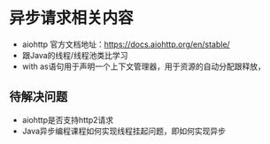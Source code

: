 
# 异步请求相关内容
- aiohttp 官方文档地址：https://docs.aiohttp.org/en/stable/
- 跟Java的线程/线程池类比学习
- with as语句用于声明一个上下文管理器，用于资源的自动分配跟释放，

## 待解决问题
- aiohttp是否支持http2请求
- Java异步编程课程如何实现线程挂起问题，即如何实现异步